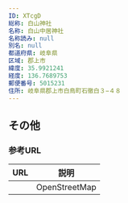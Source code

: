 ```yaml
---
ID: XTcgD
総称: 白山神社
名称: 白山中居神社
名称読み: null
別名: null
都道府県: 岐阜県
区域: 郡上市
緯度: 35.9921241
経度: 136.7689753
郵便番号: 5015231
住所: 岐阜県郡上市白鳥町石徹白３−４８
---
```


## その他

### 参考URL

| URL | 説明          |
| --- | ------------- |
|     | OpenStreetMap |
